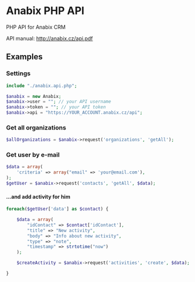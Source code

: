 Anabix PHP API
==============

PHP API for Anabix CRM

API manual: http://anabix.cz/api.pdf


## Examples

### Settings

```php
include "./anabix.api.php";

$anabix = new Anabix;
$anabix->user = ""; // your API username
$anabix->token = ""; // your API token
$anabix->api = "https://YOUR_ACCOUNT.anabix.cz/api";
```

### Get all organizations

```php
$allOrganizations = $anabix->request('organizations', 'getAll');
```

### Get user by e-mail

```php
$data = array(
	'criteria' => array("email" => 'your@email.com'),
);
$getUser = $anabix->request('contacts', 'getAll', $data);
```

#### ...and add activity for him

```php
foreach($getUser['data'] as $contact) {

	$data = array(
		"idContact" => $contact['idContact'],
		"title" => "New activity",
		"body" => "Info about new activity",
		"type" => "note",
		"timestamp" => strtotime("now")
	);

	$createActivity = $anabix->request('activities', 'create', $data);

}
```